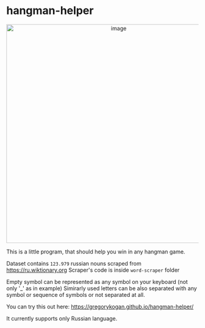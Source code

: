# hangman-helper

<p align="center">
  <img width="573" alt="image" src="https://github.com/GregoryKogan/hangman-helper/assets/60318411/9ba07b31-2ac8-4b03-bdc0-0a7447b85253">
</p>

This is a little program, that should help you win in any hangman game.

Dataset contains `123.979` russian nouns scraped from https://ru.wiktionary.org
Scraper's code is inside `word-scraper` folder

Empty symbol can be represented as any symbol on your keyboard (not only '_' as in example)
Simirarly used letters can be also separated with any symbol or sequence of symbols or not separated at all.

You can try this out here: https://gregorykogan.github.io/hangman-helper/

It currently supports only Russian language. 
